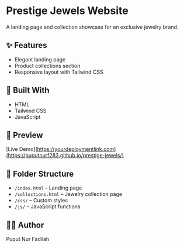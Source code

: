 # Prestige Jewels Website

A landing page and collection showcase for an exclusive jewelry brand.

## ✨ Features

- Elegant landing page
- Product collections section
- Responsive layout with Tailwind CSS

## 🔧 Built With

- HTML
- Tailwind CSS
- JavaScript

## 📍 Preview

[Live Demo](https://yourdeploymentlink.com](https://puputnurf283.github.io/prestige-jewels/)

## 📁 Folder Structure

- `/index.html` – Landing page
- `/collections.html` – Jewelry collection page
- `/css/` – Custom styles
- `/js/` – JavaScript functions

## 👩‍💻 Author

Puput Nur Fadilah
